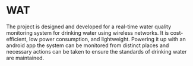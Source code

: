 # WAT
The project is designed and developed for a real-time water quality monitoring system for drinking water using wireless networks. It is cost-efficient, low power consumption, and lightweight. Powering it up with an android app the system can be monitored from distinct places and necessary actions can be taken to ensure the standards of drinking water are maintained.
